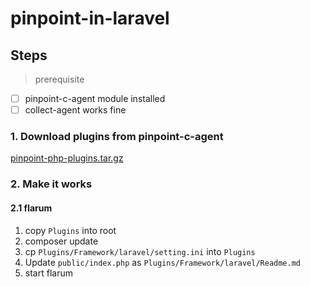 # pinpoint-in-laravel

## Steps

> prerequisite 

- [ ] pinpoint-c-agent module installed
- [ ] collect-agent works fine

### 1. Download plugins from pinpoint-c-agent

[ pinpoint-php-plugins.tar.gz ](https://github.com/pinpoint-apm/pinpoint-c-agent/releases/download/V2020.12.17/pinpoint-php-plugins-v0.0.1.tar.gz)

### 2. Make it works

#### 2.1 flarum

1. copy `Plugins` into root
2. composer update
3. cp `Plugins/Framework/laravel/setting.ini` into `Plugins`
4. Update `public/index.php` as `Plugins/Framework/laravel/Readme.md`
5. start flarum
